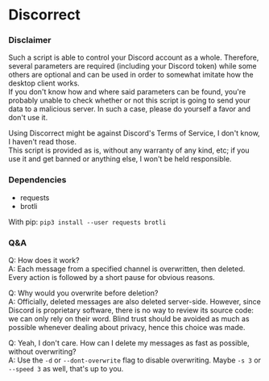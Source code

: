 Discorrect
=====

### Disclaimer

Such a script is able to control your Discord account as a whole. Therefore, several parameters are required (including your Discord token) while some others are optional and can be used in order to somewhat imitate how the desktop client works.  
If you don't know how and where said parameters can be found, you're probably unable to check whether or not this script is going to send your data to a malicious server. In such a case, please do yourself a favor and don't use it.

Using Discorrect might be against Discord's Terms of Service, I don't know, I haven't read those.  
This script is provided as is, without any warranty of any kind, etc; if you use it and get banned or anything else, I won't be held responsible.


### Dependencies

- requests  
- brotli  

With pip: `pip3 install --user requests brotli`  


### Q&A

Q: How does it work?  
A: Each message from a specified channel is overwritten, then deleted. Every action is followed by a short pause for obvious reasons.  

Q: Why would you overwrite before deletion?  
A: Officially, deleted messages are also deleted server-side. However, since Discord is proprietary software, there is no way to review its source code: we can only rely on their word. Blind trust should be avoided as much as possible whenever dealing about privacy, hence this choice was made.  

Q: Yeah, I don't care. How can I delete my messages as fast as possible, without overwriting?  
A: Use the `-d` or `--dont-overwrite` flag to disable overwriting. Maybe `-s 3` or `--speed 3` as well, that's up to you.  
